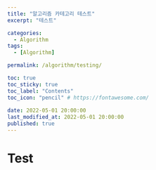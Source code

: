 ```yaml
---
title: "알고리즘 카테고리 테스트"
excerpt: "테스트"

categories:
  - Algorithm
tags:
  - [Algorithm]

permalink: /algorithm/testing/

toc: true
toc_sticky: true
toc_label: "Contents"
toc_icon: "pencil" # https://fontawesome.com/
 
date: 2022-05-01 20:00:00
last_modified_at: 2022-05-01 20:00:00
published: true
---
```


# Test
